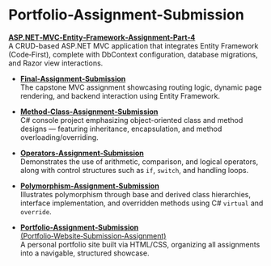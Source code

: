 # Portfolio-Assignment-Submission
[**ASP.NET‑MVC‑Entity‑Framework‑Assignment‑Part‑4**](https://github.com/ZeynepKayi/ASP.NET-MVC-Entity-Framework-Assignment-Part-4)  
  A CRUD-based ASP.NET MVC application that integrates Entity Framework (Code‑First), complete with DbContext configuration, database migrations, and Razor view interactions.

- [**Final‑Assignment‑Submission**](https://github.com/ZeynepKayi/Final-Assignment-Submission)  
  The capstone MVC assignment showcasing routing logic, dynamic page rendering, and backend interaction using Entity Framework.

- [**Method‑Class‑Assignment‑Submission**](https://github.com/ZeynepKayi/Method-Class-Assignment-Submission)  
  C# console project emphasizing object-oriented class and method designs — featuring inheritance, encapsulation, and method overloading/overriding.

- [**Operators‑Assignment‑Submission**](https://github.com/ZeynepKayi/Operators-Assignment-Submission)  
  Demonstrates the use of arithmetic, comparison, and logical operators, along with control structures such as `if`, `switch`, and handling loops.

- [**Polymorphism‑Assignment‑Submission**](https://github.com/ZeynepKayi/Polymorphism-Assignment-Submission)  
  Illustrates polymorphism through base and derived class hierarchies, interface implementation, and overridden methods using C# `virtual` and `override`.

- [**Portfolio‑Assignment‑Submission** (Portfolio‑Website‑Submission‑Assignment)](https://github.com/ZeynepKayi/Portfolio-Website-Submission-Assignment)  
  A personal portfolio site built via HTML/CSS, organizing all assignments into a navigable, structured showcase.
